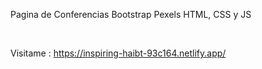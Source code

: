 Pagina de Conferencias 
Bootstrap
Pexels
HTML, CSS y JS


</br>


Visitame : https://inspiring-haibt-93c164.netlify.app/
